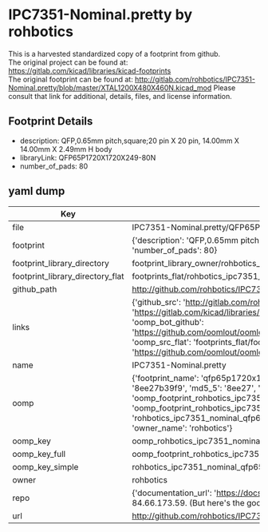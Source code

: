 # IPC7351-Nominal.pretty by rohbotics  
This is a harvested standardized copy of a footprint from github.  
The original project can be found at:  
https://gitlab.com/kicad/libraries/kicad-footprints  
The original footprint can be found at:
http://gitlab.com/rohbotics/IPC7351-Nominal.pretty/blob/master/XTAL1200X480X460N.kicad_mod
Please consult that link for additional, details, files, and license information.  
## Footprint Details
* description: QFP,0.65mm pitch,square;20 pin X 20 pin, 14.00mm X 14.00mm X 2.49mm H body  
* libraryLink: QFP65P1720X1720X249-80N  
* number_of_pads: 80  
## yaml dump  
| Key | Value |  
| --- | --- |  
| file | IPC7351-Nominal.pretty/QFP65P1720X1720X249-80N.kicad_mod |  
| footprint | {'description': 'QFP,0.65mm pitch,square;20 pin X 20 pin, 14.00mm X 14.00mm X 2.49mm H body', 'libraryLink': 'QFP65P1720X1720X249-80N', 'number_of_pads': 80} |  
| footprint_library_directory | footprint_library_owner/rohbotics_IPC7351-Nominal.pretty |  
| footprint_library_directory_flat | footprints_flat/rohbotics_ipc7351_nominal_qfp65p1720x1720x249_80n/working |  
| github_path | http://github.com/rohbotics/IPC7351-Nominal.pretty/blob/master/QFP65P1720X1720X249-80N.kicad_mod |  
| links | {'github_src': 'http://gitlab.com/rohbotics/IPC7351-Nominal.pretty/blob/master/XTAL1200X480X460N.kicad_mod', 'github_src_repo': 'https://gitlab.com/kicad/libraries/kicad-footprints', 'oomp_bot': 'footprints/rohbotics_ipc7351_nominal_qfp65p1720x1720x249_80n/working', 'oomp_bot_github': 'https://github.com/oomlout/oomlout_oomp_footprint_bot/tree/main/footprints/rohbotics_ipc7351_nominal_qfp65p1720x1720x249_80n/working', 'oomp_src_flat': 'footprints_flat/footprints_flat/rohbotics_ipc7351_nominal_qfp65p1720x1720x249_80n/working', 'oomp_src_flat_github': 'https://github.com/oomlout/oomlout_oomp_footprint_src/tree/main/footprints_flat/rohbotics_ipc7351_nominal_qfp65p1720x1720x249_80n/working'} |  
| name | IPC7351-Nominal.pretty |  
| oomp | {'footprint_name': 'qfp65p1720x1720x249_80n', 'library_name': 'ipc7351_nominal', 'md5': '8ee27b39f9d203fe142cdb306181dd98', 'md5_10': '8ee27b39f9', 'md5_5': '8ee27', 'md5_6': '8ee27b', 'oomp_key': 'oomp_rohbotics_ipc7351_nominal_qfp65p1720x1720x249_80n', 'oomp_key_extra': 'oomp_footprint_rohbotics_ipc7351_nominal_qfp65p1720x1720x249_80n', 'oomp_key_full': 'oomp_footprint_rohbotics_ipc7351_nominal_qfp65p1720x1720x249_80n_8ee27b', 'oomp_key_simple': 'rohbotics_ipc7351_nominal_qfp65p1720x1720x249_80n', 'original_filename': 'IPC7351-Nominal.pretty/QFP65P1720X1720X249-80N.kicad_mod', 'owner_name': 'rohbotics'} |  
| oomp_key | oomp_rohbotics_ipc7351_nominal_qfp65p1720x1720x249_80n |  
| oomp_key_full | oomp_footprint_rohbotics_ipc7351_nominal_qfp65p1720x1720x249_80n |  
| oomp_key_simple | rohbotics_ipc7351_nominal_qfp65p1720x1720x249_80n |  
| owner | rohbotics |  
| repo | {'documentation_url': 'https://docs.github.com/rest/overview/resources-in-the-rest-api#rate-limiting', 'message': "API rate limit exceeded for 84.66.173.59. (But here's the good news: Authenticated requests get a higher rate limit. Check out the documentation for more details.)"} |  
| url | http://github.com/rohbotics/IPC7351-Nominal.pretty |  

